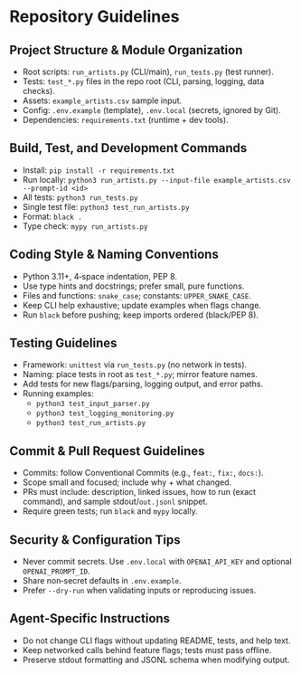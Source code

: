 # Repository Guidelines

## Project Structure & Module Organization
- Root scripts: `run_artists.py` (CLI/main), `run_tests.py` (test runner).
- Tests: `test_*.py` files in the repo root (CLI, parsing, logging, data checks).
- Assets: `example_artists.csv` sample input.
- Config: `.env.example` (template), `.env.local` (secrets, ignored by Git).
- Dependencies: `requirements.txt` (runtime + dev tools).

## Build, Test, and Development Commands
- Install: `pip install -r requirements.txt`
- Run locally: `python3 run_artists.py --input-file example_artists.csv --prompt-id <id>`
- All tests: `python3 run_tests.py`
- Single test file: `python3 test_run_artists.py`
- Format: `black .`
- Type check: `mypy run_artists.py`

## Coding Style & Naming Conventions
- Python 3.11+, 4‑space indentation, PEP 8.
- Use type hints and docstrings; prefer small, pure functions.
- Files and functions: `snake_case`; constants: `UPPER_SNAKE_CASE`.
- Keep CLI help exhaustive; update examples when flags change.
- Run `black` before pushing; keep imports ordered (black/PEP 8).

## Testing Guidelines
- Framework: `unittest` via `run_tests.py` (no network in tests).
- Naming: place tests in root as `test_*.py`; mirror feature names.
- Add tests for new flags/parsing, logging output, and error paths.
- Running examples:
  - `python3 test_input_parser.py`
  - `python3 test_logging_monitoring.py`
  - `python3 test_run_artists.py`

## Commit & Pull Request Guidelines
- Commits: follow Conventional Commits (e.g., `feat:`, `fix:`, `docs:`).
- Scope small and focused; include why + what changed.
- PRs must include: description, linked issues, how to run (exact command), and sample stdout/`out.jsonl` snippet.
- Require green tests; run `black` and `mypy` locally.

## Security & Configuration Tips
- Never commit secrets. Use `.env.local` with `OPENAI_API_KEY` and optional `OPENAI_PROMPT_ID`.
- Share non‑secret defaults in `.env.example`.
- Prefer `--dry-run` when validating inputs or reproducing issues.

## Agent‑Specific Instructions
- Do not change CLI flags without updating README, tests, and help text.
- Keep networked calls behind feature flags; tests must pass offline.
- Preserve stdout formatting and JSONL schema when modifying output.
